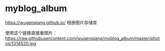 # myblog_album
https://wugenqiang.github.io/  相册图片存储库

使用这个链接直接看图片：https://raw.githubusercontent.com/wugenqiang/myblog_album/master/photos/1314520.jpg

